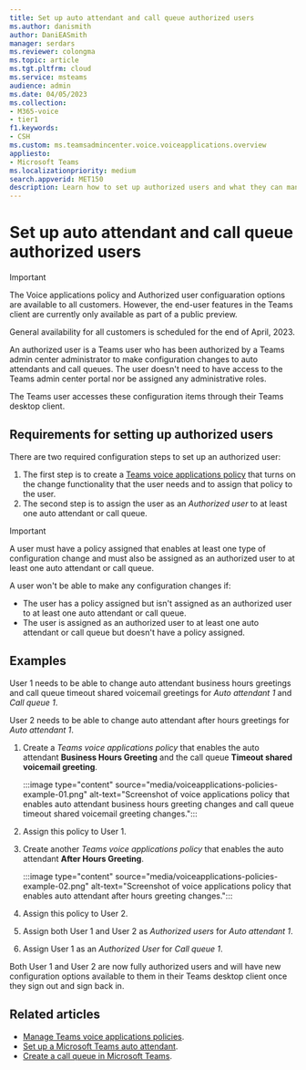 ```yaml
---
title: Set up auto attendant and call queue authorized users
ms.author: danismith
author: DaniEASmith
manager: serdars
ms.reviewer: colongma
ms.topic: article
ms.tgt.pltfrm: cloud
ms.service: msteams
audience: admin
ms.date: 04/05/2023
ms.collection: 
- M365-voice
- tier1
f1.keywords:
- CSH
ms.custom: ms.teamsadmincenter.voice.voiceapplications.overview
appliesto: 
- Microsoft Teams
ms.localizationpriority: medium
search.appverid: MET150
description: Learn how to set up authorized users and what they can manage for auto attendants and call queues.
---
```


# Set up auto attendant and call queue authorized users

> [!IMPORTANT]
> The Voice applications policy and Authorized user configuaration options are available to all customers. However, the end-user features in the Teams client are currently only available as part of a public preview.
> 
> General availability for all customers is scheduled for the end of April, 2023.

An authorized user is a Teams user who has been authorized by a Teams admin center administrator to make configuration changes to auto attendants and call queues. The user doesn't need to have access to the Teams admin center portal nor be assigned any administrative roles.

The Teams user accesses these configuration items through their Teams desktop client.

## Requirements for setting up authorized users

There are two required configuration steps to set up an authorized user:

1. The first step is to create a [Teams voice applications policy](manage-voice-applications-policies.md) that turns on the change functionality that the user needs and to assign that policy to the user.
1. The second step is to assign the user as an *Authorized user* to at least one auto attendant or call queue.

> [!IMPORTANT]
> A user must have a policy assigned that enables at least one type of configuration change and must also be assigned as an authorized user to at least one auto attendant or call queue.
>
> A user won't be able to make any configuration changes if:
>
> - The user has a policy assigned but isn't assigned as an authorized user to at least one auto attendant or call queue.
> - The user is assigned as an authorized user to at least one auto attendant or call queue but doesn't have a policy assigned.

## Examples

User 1 needs to be able to change auto attendant business hours greetings and call queue timeout shared voicemail greetings for *Auto attendant 1* and *Call queue 1*.

User 2 needs to be able to change auto attendant after hours greetings for *Auto attendant 1*.

1. Create a *Teams voice applications policy* that enables the auto attendant **Business Hours Greeting** and the call queue **Timeout shared voicemail greeting**.

    :::image type="content" source="media/voiceapplications-policies-example-01.png" alt-text="Screenshot of voice applications policy that enables auto attendant business hours greeting changes and call queue timeout shared voicemail greeting changes.":::

1. Assign this policy to User 1.
1. Create another *Teams voice applications policy* that enables the auto attendant **After Hours Greeting**.

    :::image type="content" source="media/voiceapplications-policies-example-02.png" alt-text="Screenshot of voice applications policy that enables auto attendant after hours greeting changes.":::

1. Assign this policy to User 2.
1. Assign both User 1 and User 2 as *Authorized users* for *Auto attendant 1*.
1. Assign User 1 as an *Authorized User* for *Call queue 1*.

Both User 1 and User 2 are now fully authorized users and will have new configuration options available to them in their Teams desktop client once they sign out and sign back in.

## Related articles

- [Manage Teams voice applications policies](manage-voice-applications-policies.md).
- [Set up a Microsoft Teams auto attendant](create-a-phone-system-auto-attendant.md).
- [Create a call queue in Microsoft Teams](create-a-phone-system-call-queue.md).
